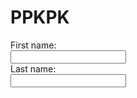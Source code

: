 # PPKPK

<!DOCTYPE html>
<html>
<body>

<form>
  First name:<br>
  <input type="text" name="firstname">
  <br>
  Last name:<br>
  <input type="text" name="lastname">
</form>
</body>
</html>

